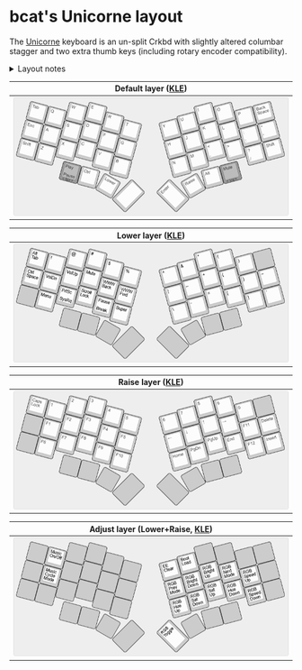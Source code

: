 # bcat's Unicorne layout

The [Unicorne](https://github.com/yanghu/unicorne) keyboard is an un-split Crkbd
with slightly altered columbar stagger and two extra thumb keys (including
rotary encoder compatibility).

<details>
<summary>Layout notes</summary>

* Based on [split 3x6+3](/layouts/split_3x6_3/bcat) layout. See that page for
  detailed rationale on keymap design.
* I built my Unicorne with rotary encoders: The left scrolls vertically and the
  right adjusts volume. These were a fun gimmick at first, but in retrospect,
  I'd prefer to use that as Alt and Super keys instead.
* Since the Unicorne has a speaker, I added bindings on the Adjust layer to
  activate and configure QMK's [music
  mode](https://docs.qmk.fm/features/audio#music-mode).
* Finally, an adorable unicorn prances on the OLED, running faster the quicker
  you type.
</details>

| Default layer ([KLE](http://www.keyboard-layout-editor.com/#/gists/b6d0b16a913e7d1faeafc9fc751c413f)) |
| :-: |
| ![Layout](layer_default.png) |

| Lower layer ([KLE](http://www.keyboard-layout-editor.com/#/gists/99dd65d3b857a272be7a1804b20bc266)) |
| :-: |
| ![Layout](layer_lower.png) |

| Raise layer ([KLE](http://www.keyboard-layout-editor.com/#/gists/cf9e899867763dc45b65917ce4cf93ff)) |
| :-: |
| ![Layout](layer_raise.png) |

| Adjust layer (Lower+Raise, [KLE](http://www.keyboard-layout-editor.com/#/gists/7eb0f1c437169f30cc18eac271ad2302)) |
| :-: |
| ![Layout](layer_adjust.png) |
